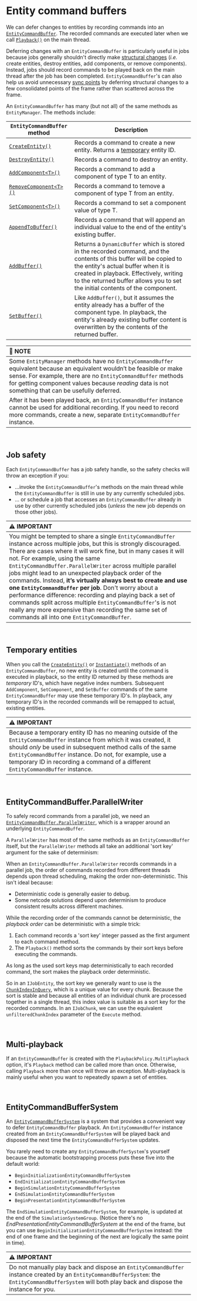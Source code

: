 # Entity command buffers

We can defer changes to entities by recording commands into an [`EntityCommandBuffer`](https://docs.unity3d.com/Packages/com.unity.entities@latest?subfolder=/api/Unity.Entities.EntityCommandBuffer.html). The recorded commands are executed later when we call [`Playback()`](https://docs.unity3d.com/Packages/com.unity.entities@latest?subfolder=/api/Unity.Entities.EntityCommandBuffer.Playback.html) on the main thread.

Deferring changes with an `EntityCommandBuffer` is particularly useful in jobs because jobs generally shouldn't directly make [structural changes](https://docs.unity3d.com/Packages/com.unity.entities@1.0/manual/concepts-structural-changes.html) (*i.e.* create entities, destroy entities, add components, or remove components). Instead, jobs should record commands to be played back on the main thread after the job has been completed. `EntityCommandBuffer`'s can also help us avoid unnecessary [sync points](https://docs.unity3d.com/Packages/com.unity.entities@1.0/manual/concepts-structural-changes.html#sync-points) by deferring structural changes to a few consolidated points of the frame rather than scattered across the frame.

An `EntityCommandBuffer` has many (but not all) of the same methods as `EntityManager`. The methods include:

|**`EntityCommandBuffer` method**|**Description**|
|---|---|
| [`CreateEntity()`](https://docs.unity3d.com/Packages/com.unity.entities@latest?subfolder=/api/Unity.Entities.EntityCommandBuffer.CreateEntity.html) | Records a command to create a new entity. Returns a [temporary](#temporary-entities) entity ID. |
| [`DestroyEntity()`](https://docs.unity3d.com/Packages/com.unity.entities@latest?subfolder=/api/Unity.Entities.EntityCommandBuffer.DestroyEntity.html) | Records a command to destroy an entity. |
| [`AddComponent<T>()`](https://docs.unity3d.com/Packages/com.unity.entities@latest?subfolder=/api/Unity.Entities.EntityCommandBuffer.AddComponent.html) | Records a command to add a component of type T to an entity. |
| [`RemoveComponent<T>()`](https://docs.unity3d.com/Packages/com.unity.entities@latest?subfolder=/api/Unity.Entities.EntityCommandBuffer.RemoveComponent.html) | Records a command to temove a component of type T from an entity. |
| [`SetComponent<T>()`](https://docs.unity3d.com/Packages/com.unity.entities@latest?subfolder=/api/Unity.Entities.EntityCommandBuffer.SetComponent.html) | Records a command to set a component value of type T. |
| [`AppendToBuffer()`](https://docs.unity3d.com/Packages/com.unity.entities@latest?subfolder=/api/Unity.Entities.EntityCommandBuffer.AppendToBuffer.html) | Records a command that will append an individual value to the end of the entity's existing buffer. |
| [`AddBuffer()`](https://docs.unity3d.com/Packages/com.unity.entities@latest?subfolder=/api/Unity.Entities.EntityCommandBuffer.AddBuffer.html) | Returns a `DynamicBuffer` which is stored in the recorded command, and the contents of this buffer will be copied to the entity's actual buffer when it is created in playback. Effectively, writing to the returned buffer allows you to set the initial contents of the component. |
| [`SetBuffer()`](https://docs.unity3d.com/Packages/com.unity.entities@latest?subfolder=/api/Unity.Entities.EntityCommandBuffer.SetBuffer.html)  | Like `AddBuffer()`, but it assumes the entity already has a buffer of the component type. In playback, the entity's already existing buffer content is overwritten by the contents of the returned buffer. |

| &#x1F4DD; NOTE |
| :- |
| Some `EntityManager` methods have no `EntityCommandBuffer` equivalent because an equivalent wouldn’t be feasible or make sense. For example, there are no `EntityCommandBuffer` methods for getting component values because *reading* data is not something that can be usefully deferred. |
| After it has been played back, an `EntityCommandBuffer` instance cannot be used for additional recording. If you need to record more commands, create a new, separate `EntityCommandBuffer` instance. |

<br>

## Job safety

Each `EntityCommandBuffer` has a job safety handle, so the safety checks will throw an exception if you:

- ...invoke the `EntityCommandBuffer`'s methods on the main thread while the `EntityCommandBuffer` is still in use by any currently scheduled jobs.
- ... or schedule a job that accesses an `EntityCommandBuffer` already in use by other currently scheduled jobs (*unless* the new job depends on those other jobs).

| &#x26A0; IMPORTANT |
| :- |
| You might be tempted to share a single `EntityCommandBuffer` instance across multiple jobs, but this is strongly discouraged. There are cases where it will work fine, but in many cases it will not. For example, using the same `EntityCommandBuffer.ParallelWriter` across multiple parallel jobs might lead to an unexpected playback order of the commands. Instead, **it’s virtually always best to create and use one `EntityCommandBuffer` per job**. Don't worry about a performance difference: recording and playing back a set of commands split across multiple `EntityCommandBuffer`'s is not really any more expensive than recording the same set of commands all into one `EntityCommandBuffer`. |

<br>

## Temporary entities

When you call the [`CreateEntity()`](https://docs.unity3d.com/Packages/com.unity.entities@latest?subfolder=/api/Unity.Entities.EntityCommandBuffer.CreateEntity.html) or [`Instantiate()`](https://docs.unity3d.com/Packages/com.unity.entities@latest?subfolder=/api/Unity.Entities.EntityCommandBuffer.Instantiate.html) methods of an `EntityCommandBuffer`, no new entity is created until the command is executed in playback, so the entity ID returned by these methods are *temporary* ID's, which have negative index numbers. Subsequent `AddComponent`, `SetComponent`, and `SetBuffer` commands of the same `EntityCommandBuffer` may use these temporary ID's. In playback, any temporary ID's in the recorded commands will be remapped to actual, existing entities.

| &#x26A0; IMPORTANT |
| :- |
| Because a temporary entity ID has no meaning outside of the `EntityCommandBuffer` instance from which it was created, it should *only* be used in subsequent method calls of the same `EntityCommandBuffer` instance. Do not, for example, use a temporary ID in recording a command of a different `EntityCommandBuffer` instance. |

<br>

## EntityCommandBuffer.ParallelWriter

To safely record commands from a parallel job, we need an [`EntityCommandBuffer.ParallelWriter`](https://docs.unity3d.com/Packages/com.unity.entities@latest?subfolder=/api/Unity.Entities.EntityCommandBuffer.ParallelWriter.html), which is a wrapper around an underlying `EntityCommandBuffer`.

A `ParallelWriter` has most of the same methods as an `EntityCommandBuffer` itself, but the `ParallelWriter` methods all take an additional 'sort key' argument for the sake of determinism:

When an `EntityCommandBuffer.ParallelWriter` records commands in a parallel job, the order of commands recorded from different threads depends upon thread scheduling, making the order non-deterministic. This isn't ideal because:

- Deterministic code is generally easier to debug.
- Some netcode solutions depend upon determinism to produce consistent results across different machines. 

While the recording order of the commands cannot be deterministic, the *playback order* can be deterministic with a simple trick:

1. Each command records a 'sort key' integer passed as the first argument to each command method.
1. The `Playback()` method sorts the commands by their sort keys before executing the commands.

As long as the used sort keys map deterministically to each recorded command, the sort makes the playback order deterministic.

So in an `IJobEntity`, the sort key we generally want to use is the [`ChunkIndexInQuery`](https://docs.unity3d.com/Packages/com.unity.entities@latest?subfolder=/api/Unity.Entities.ChunkIndexInQuery.html), which is a unique value for every chunk. Because the sort is stable and because all entities of an individual chunk are processed together in a single thread, this index value is suitable as a sort key for the recorded commands. In an `IJobChunk`, we can use the equivalent `unfilteredChunkIndex` parameter of the `Execute` method.

<br>

## Multi-playback

If an `EntityCommandBuffer` is created with the `PlaybackPolicy.MultiPlayback` option, it's `Playback` method can be called more than once. Otherwise, calling `Playback` more than once will throw an exception. Multi-playback is mainly useful when you want to repeatedly spawn a set of entities.


<br>

## EntityCommandBufferSystem

An [`EntityCommandBufferSystem`](https://docs.unity3d.com/Packages/com.unity.entities@latest?subfolder=/api/Unity.Entities.EntityCommandBufferSystem.html) is a system that provides a convenient way to defer `EntityCommandBuffer` playback. An `EntityCommandBuffer` instance created from an `EntityCommandBufferSystem` will be played back and disposed the next time the `EntityCommandBufferSystem` updates.

You rarely need to create any `EntityCommandBufferSystem`'s yourself because the automatic bootstrapping process puts these five into the default world:

- `BeginInitializationEntityCommandBufferSystem`
- `EndInitializationEntityCommandBufferSystem`
- `BeginSimulationEntityCommandBufferSystem`
- `EndSimulationEntityCommandBufferSystem`
- `BeginPresentationEntityCommandBufferSystem`

The `EndSimulationEntityCommandBufferSystem`, for example, is updated at the end of the `SimulationSystemGroup`. (Notice there's no *EndPresentationEntityCommandBufferSystem* at the end of the frame, but you can use `BeginInitializationEntityCommandBufferSystem` instead: the end of one frame and the beginning of the next are logically the same point in time).

| &#x26A0; IMPORTANT |
| :- |
| Do not manually play back and dispose an `EntityCommandBuffer` instance created by an `EntityCommandBufferSystem`: the `EntityCommandBufferSystem` will both play back and dispose the instance for you. |